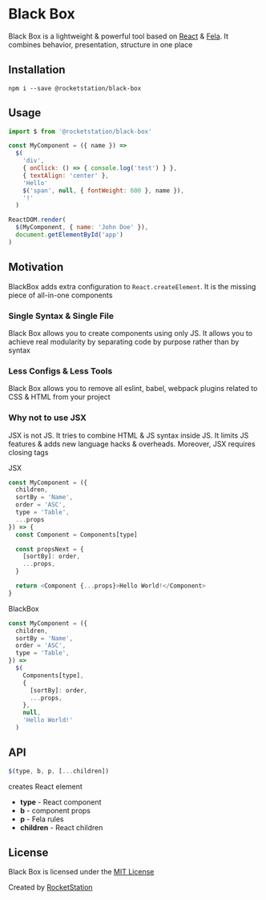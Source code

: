 # Black Box

Black Box is a lightweight & powerful tool based on [React](https://github.com/facebook/react) & [Fela](https://github.com/rofrischmann/fela). It combines behavior, presentation, structure in one place

## Installation

```
npm i --save @rocketstation/black-box
```

## Usage

```javascript
import $ from '@rocketstation/black-box'

const MyComponent = ({ name }) =>
  $(
    'div',
    { onClick: () => { console.log('test') } },
    { textAlign: 'center' },
    'Hello'
    $('span', null, { fontWeight: 600 }, name }),
    '!'
  )

ReactDOM.render(
  $(MyComponent, { name: 'John Doe' }),
  document.getElementById('app')
)
```

## Motivation

BlackBox adds extra configuration to `React.createElement`. It is the missing piece of all-in-one components

### Single Syntax & Single File

Black Box allows you to create components using only JS. It allows you to achieve real modularity by separating code by purpose rather than by syntax

### Less Configs & Less Tools

Black Box allows you to remove all eslint, babel, webpack plugins related to CSS & HTML from your project

### Why not to use JSX

JSX is not JS. It tries to combine HTML & JS syntax inside JS. It limits JS features & adds new language hacks & overheads. Moreover, JSX requires closing tags

JSX

```javascript
const MyComponent = ({
  children,
  sortBy = 'Name',
  order = 'ASC',
  type = 'Table',
  ...props
}) => {
  const Component = Components[type]

  const propsNext = {
    [sortBy]: order,
    ...props,
  }

  return <Component {...props}>Hello World!</Component>
}
```

BlackBox

```javascript
const MyComponent = ({
  children,
  sortBy = 'Name',
  order = 'ASC',
  type = 'Table',
}) =>
  $(
    Components[type],
    {
      [sortBy]: order,
      ...props,
    },
    null,
    'Hello World!'
  )
```

## API

```javascript
$(type, b, p, [...children])
```

creates React element

- **type** - React component
- **b** - component props
- **p** - Fela rules
- **children** - React children

## License

Black Box is licensed under the [MIT License](http://opensource.org/licenses/MIT)

Created by [RocketStation](http://rstation.io)
